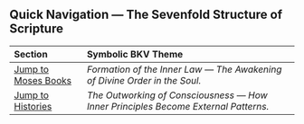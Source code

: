 

## Quick Navigation — The Sevenfold Structure of Scripture

| Section | Symbolic BKV Theme |
| :--- | :--- |
| [Jump to Moses Books](#moses) | *Formation of the Inner Law — The Awakening of Divine Order in the Soul.* |
| [Jump to Histories](#histories) | *The Outworking of Consciousness — How Inner Principles Become External Patterns.* |

